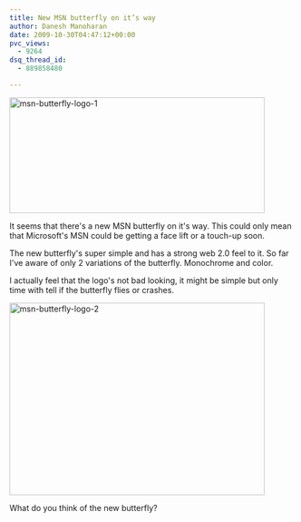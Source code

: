 ```yaml
---
title: New MSN butterfly on it’s way
author: Danesh Manoharan
date: 2009-10-30T04:47:12+00:00
pvc_views:
  - 9264
dsq_thread_id:
  - 889858480

---
```

[<img loading="lazy" class="alignnone size-medium wp-image-1806" title="msn-butterfly-logo-1" src="/wp-content/uploads/2009/10/msn-butterfly-logo-1-450x204.jpg" alt="msn-butterfly-logo-1" width="450" height="204" srcset="/wp-content/uploads/2009/10/msn-butterfly-logo-1-450x204.jpg 450w, /wp-content/uploads/2009/10/msn-butterfly-logo-1.jpg 600w" sizes="(max-width: 450px) 100vw, 450px" />][1]

It seems that there's a new MSN butterfly on it's way. This could only mean that Microsoft's MSN could be getting a face lift or a touch-up soon.

The new butterfly's super simple and has a strong web 2.0 feel to it. So far I've aware of only 2 variations of the butterfly. Monochrome and color.

I actually feel that the logo's not bad looking, it might be simple but only time with tell if the butterfly flies or crashes.

[<img loading="lazy" class="alignnone size-medium wp-image-1807" title="msn-butterfly-logo-2" src="/wp-content/uploads/2009/10/msn-butterfly-logo-2-450x339.jpg" alt="msn-butterfly-logo-2" width="450" height="339" srcset="/wp-content/uploads/2009/10/msn-butterfly-logo-2-450x339.jpg 450w, /wp-content/uploads/2009/10/msn-butterfly-logo-2.jpg 472w" sizes="(max-width: 450px) 100vw, 450px" />][2]

What do you think of the new butterfly?

 [1]: /wp-content/uploads/2009/10/msn-butterfly-logo-1.jpg
 [2]: /wp-content/uploads/2009/10/msn-butterfly-logo-2.jpg